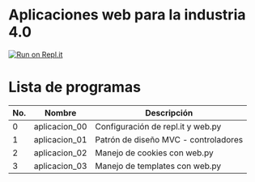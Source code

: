 # Aplicaciones web para la industria 4.0
[![Run on Repl.it](https://repl.it/badge/github/salvadorhm/aplicaciones_web_i4.0)](https://repl.it/github/salvadorhm/aplicaciones_web_i4.0)

# Lista de programas

| No. | Nombre | Descripción |
| --- | --- | --- |
| 0 | aplicacion_00 | Configuración de repl.it y web.py |
| 1 | aplicacion_01 | Patrón de diseño MVC - controladores |
| 2 | aplicacion_02 | Manejo de cookies con web.py |
| 3 | aplicacion_03 | Manejo de templates con web.py |